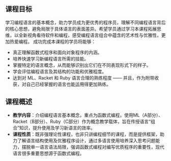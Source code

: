 ## 课程目标
学习编程语言的基本概念，助力学员成为更优秀的程序员，理解不同编程语言背后的核心思想，避免局限于具体语言的表面差异。希望学员通过学习本课程拓展思维，以全新视角看待软件和编程，感受编程语言组合中蕴含的艺术性与优雅性，更加热爱编程。
成功完成本课程的学员将能够：
- 真正理解函数式程序和面向对象程序的内涵。
- 培养快速学习新编程语言所需的技能。
- 掌握特定的语言概念，从而能够识别出它们在不同表现形式下的样子。
- 学会评估编程语言及其结构的功能和优雅程度。
- 达到对 ML、Racket 和 Ruby 语言合理的熟练程度 —— 并且，作为附带收获，对自己已经掌握的语言也能运用得更加熟练。

## 课程概述
- **教学内容**：介绍编程语言基本概念，重点为函数式编程，使用ML（A部分）、Racket（B部分）、Ruby（C部分）作为概念教学载体，旨在传授语言“组合”知识，提升使用及学习新语言的效率。
- **课程性质**：既非强理论性课程，也非只讲编程细节的课程，而是提供框架，助力了解语言结构使用及优雅程序设计，通过多语言使用培养深入思考问题能力，摆脱单一语言语法局限，强调函数式编程对编写优质程序的重要性，现代语言很多重要思想源于函数式编程。
